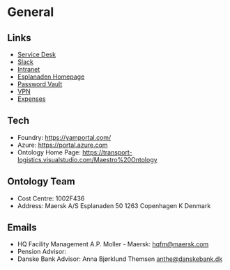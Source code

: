 # General

## Links

* [Service Desk ](https://maersk.service-now.com/)
* [Slack](https://maersk-aa.slack.com/)
* [Intranet](https://teamsite.maerskgroup.com/)
* [Esplanaden Homepage](https://teamsite.maerskgroup.com/teams/APMM-Esplanaden/SitePages/Home.aspx)
* [Password Vault](https://password.vault.maersk.net/)
* [VPN](https://ctxportal.vdi.maersk.com/vpn/index.html)
* [Expenses](http://factrp1.crb.apmoller.net:8010/mytem)

## Tech

* Foundry: https://yamportal.com/
* Azure: https://portal.azure.com
* Ontology Home Page: https://transport-logistics.visualstudio.com/Maestro%20Ontology

## Ontology Team

* Cost Centre: 1002F436
* Address: 
	Maersk A/S
	Esplanaden 50
	1263 Copenhagen K
	Denmark 

## Emails

* HQ Facility Management A.P. Moller - Maersk: hqfm@maersk.com
* Pension Advisor:
* Danske Bank Advisor: Anna Bjørklund Themsen <anthe@danskebank.dk>

	